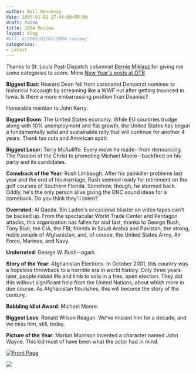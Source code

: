 ```yaml
---
author: Bill Hennessy
date: 2005-01-01 17:46:00+00:00
draft: false
title: 2004 Review
layout: blog
#url: e/2005/01/01/2004-review/
categories:
- Latest
---
```


Thanks to St. Louis Post-Dispatch columnist [Bernie Miklasz ](https://www.stltoday.com/stltoday/sports/columnists.nsf/berniemiklasz/story/FBD99FD4A093079B86256F7C000B6FE5?OpenDocument&Headline=Leadership+will+be+a+factor+Sunday+for+Rams)for giving me some categories to score. More [New Year's posts at OTB](https://www.outsidethebeltway.com/archives/8622)




**Biggest Bust**: Howard Dean fell from coronated Democrat nominee to historical hiccough by screaming like a WWF nut after getting trounced in Iowa. Is there a more embarrassing position than Deaniac?




Honorable mention to John Kerry.




**Biggest Boom**: The United States economy. While EU countries trudge along with 10% unemployment and flat growth, the United States has begun a fundamentally solid and sustainable rally that will continue for another 4 years. Thank tax cuts and American spirit.




**Biggest Loser**: Terry McAuliffe. Every move he made--from denouncing The Passion of the Christ to promoting Michael Moore--backfired on his party and its candidates.




**Comeback of the Year**: Rush Limbaugh. After his painkiller problems last year and the end of his marriage, Rush seemed ready for retirement on the golf courses of Southern Florida. Somehow, though, he stormed back. Oddly, he's the only person alive giving the DNC sound ideas for a comeback. Do you think they'll listen? 




**Overrated**: Al Qaeda. Bin Laden's occasional bluster on video tapes can't be backed up. From the spectacular World Trade Center and Pentagon attacks, this organization has fallen far and fast, thanks to George Bush, Tony Blair, the CIA, the FBI, friends in Saudi Arabia and Pakistan, the strong, noble people of Afghanistan, and, of course, the United States Army, Air Force, Marines, and Navy.




**Underrated**: George W. Bush--again.




**Story of the Year**: Afghanistan Elections. In October 2001, this country was a hopeless throwback to a horrible era in world history. Only three years later, people risked life and limb to vote in a free, open election. They did this without significant help from the United Nations, about which more in due course. As Afghanistan flourishes, this will become the story of the century.




**Babbling Idiot Award**: Michael Moore.




**Biggest Loss**: Ronald Wilson Reagan. We've missed him for a decade, and we miss him, still, today.




**Picture of the Year**: Marion Morrison invented a character named John Wayne. This kid must of have been what the actor had in mind.




[![Front Page](https://www.nypost.com/img/front111004.gif)
](https://www.nypost.com/news/news.htm)




![](https://blog.billhennessy.com/aggbug.aspx?PostID=917)

